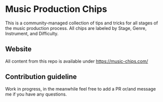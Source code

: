# Music Production Chips

This is a community-managed collection of tips and tricks for all stages of the music production process. All chips are labeled by Stage, Genre, Instrument, and Difficulty.

## Website
All content from this repo is available under https://music-chips.com/

## Contribution guideline
Work in progress, in the meanwhile feel free to add a PR or/and message me if you have any questions.
